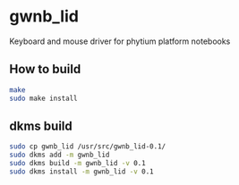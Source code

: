 # gwnb_lid
Keyboard and mouse driver for phytium platform notebooks

## How to build
```bash
make
sudo make install
```

## dkms build
```bash
sudo cp gwnb_lid /usr/src/gwnb_lid-0.1/
sudo dkms add -m gwnb_lid
sudo dkms build -m gwnb_lid -v 0.1
sudo dkms install -m gwnb_lid -v 0.1
```